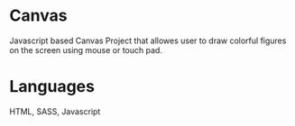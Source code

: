 # Canvas

Javascript based Canvas Project that allowes user to draw colorful figures on the screen using mouse or touch pad.

# Languages
HTML, SASS, Javascript
